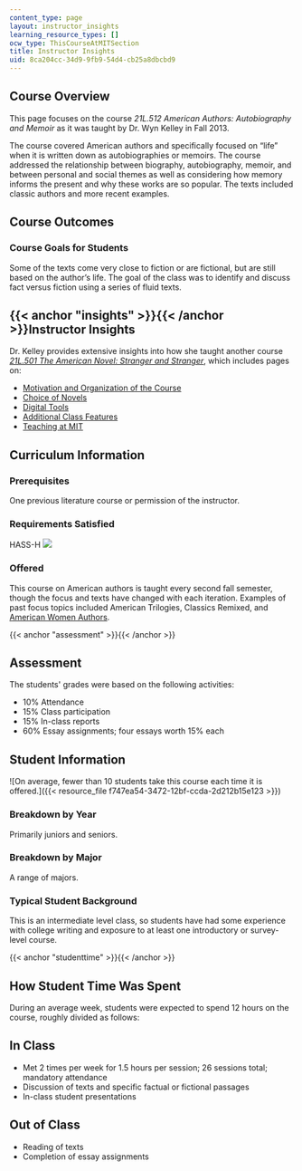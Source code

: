 ```yaml
---
content_type: page
layout: instructor_insights
learning_resource_types: []
ocw_type: ThisCourseAtMITSection
title: Instructor Insights
uid: 8ca204cc-34d9-9fb9-54d4-cb25a8dbcbd9
---
```


Course Overview
---------------

This page focuses on the course _21L.512 American Authors: Autobiography and Memoir_ as it was taught by Dr. Wyn Kelley in Fall 2013.

The course covered American authors and specifically focused on “life” when it is written down as autobiographies or memoirs. The course addressed the relationship between biography, autobiography, memoir, and between personal and social themes as well as considering how memory informs the present and why these works are so popular. The texts included classic authors and more recent examples.

Course Outcomes
---------------

### Course Goals for Students

Some of the texts come very close to fiction or are fictional, but are still based on the author’s life. The goal of the class was to identify and discuss fact versus fiction using a series of fluid texts.

{{< anchor "insights" >}}{{< /anchor >}}Instructor Insights
-----------------------------------------------------------

Dr. Kelley provides extensive insights into how she taught another course _[21L.501 The American Novel: Stranger and Stranger](/courses/21l-501-the-american-novel-stranger-and-stranger-spring-2013/)_, which includes pages on:

*   [Motivation and Organization of the Course](/courses/21l-501-the-american-novel-stranger-and-stranger-spring-2013/pages/instructor-insights/motivation-and-organization-of-the-course) 
*   [Choice of Novels](/courses/21l-501-the-american-novel-stranger-and-stranger-spring-2013/pages/instructor-insights/choice-of-novels)
*   [Digital Tools](/courses/21l-501-the-american-novel-stranger-and-stranger-spring-2013/pages/instructor-insights/digital-tools)
*   [Additional Class Features](/courses/21l-501-the-american-novel-stranger-and-stranger-spring-2013/pages/instructor-insights/additional-class-features)
*   [Teaching at MIT](/courses/21l-501-the-american-novel-stranger-and-stranger-spring-2013/pages/instructor-insights/teaching-at-mit)

Curriculum Information
----------------------

### Prerequisites

One previous literature course or permission of the instructor.

### Requirements Satisfied

HASS-H ![](/images/educator/icon-question-hass-h.png)

### Offered

This course on American authors is taught every second fall semester, though the focus and texts have changed with each iteration. Examples of past focus topics included American Trilogies, Classics Remixed, and [American Women Authors](/courses/21l-512-american-authors-american-women-authors-spring-2003/).

{{< anchor "assessment" >}}{{< /anchor >}}

Assessment
----------

The students' grades were based on the following activities:

- 10% Attendance
- 15% Class participation
- 15% In-class reports
- 60% Essay assignments; four essays worth 15% each

Student Information
-------------------

![On average, fewer than 10 students take this course each time it is offered.]({{< resource_file f747ea54-3472-12bf-ccda-2d212b15e123 >}})

### Breakdown by Year

Primarily juniors and seniors.

### Breakdown by Major

A range of majors.

### Typical Student Background

This is an intermediate level class, so students have had some experience with college writing and exposure to at least one introductory or survey-level course.

{{< anchor "studenttime" >}}{{< /anchor >}}

How Student Time Was Spent
--------------------------

During an average week, students were expected to spend 12 hours on the course, roughly divided as follows:

In Class
--------

*   Met 2 times per week for 1.5 hours per session; 26 sessions total; mandatory attendance
*   Discussion of texts and specific factual or fictional passages
*   In-class student presentations

Out of Class
------------

*   Reading of texts
*   Completion of essay assignments